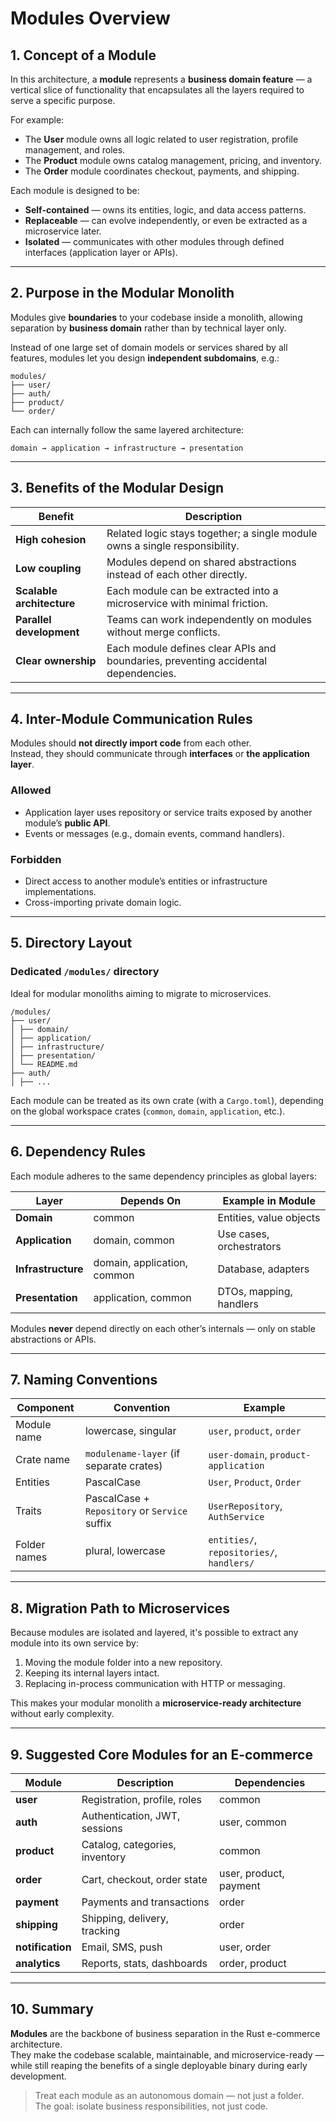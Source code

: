 # Modules Overview

## 1. Concept of a Module

In this architecture, a **module** represents a **business domain feature** — a vertical slice of functionality that encapsulates all the layers required to serve a specific purpose.

For example:
- The **User** module owns all logic related to user registration, profile management, and roles.
- The **Product** module owns catalog management, pricing, and inventory.
- The **Order** module coordinates checkout, payments, and shipping.

Each module is designed to be:
- **Self-contained** — owns its entities, logic, and data access patterns.
- **Replaceable** — can evolve independently, or even be extracted as a microservice later.
- **Isolated** — communicates with other modules through defined interfaces (application layer or APIs).

---

## 2. Purpose in the Modular Monolith

Modules give **boundaries** to your codebase inside a monolith, allowing separation by **business domain** rather than by technical layer only.

Instead of one large set of domain models or services shared by all features, modules let you design **independent subdomains**, e.g.:

```
modules/
├── user/
├── auth/
├── product/
└── order/
```
Each can internally follow the same layered architecture:
```
domain → application → infrastructure → presentation
```

---

## 3. Benefits of the Modular Design

| Benefit | Description |
|----------|--------------|
| **High cohesion** | Related logic stays together; a single module owns a single responsibility. |
| **Low coupling** | Modules depend on shared abstractions instead of each other directly. |
| **Scalable architecture** | Each module can be extracted into a microservice with minimal friction. |
| **Parallel development** | Teams can work independently on modules without merge conflicts. |
| **Clear ownership** | Each module defines clear APIs and boundaries, preventing accidental dependencies. |

---

## 4. Inter-Module Communication Rules

Modules should **not directly import code** from each other.  
Instead, they should communicate through **interfaces** or **the application layer**.

### Allowed
- Application layer uses repository or service traits exposed by another module’s **public API**.
- Events or messages (e.g., domain events, command handlers).

### Forbidden
- Direct access to another module’s entities or infrastructure implementations.
- Cross-importing private domain logic.

---

## 5. Directory Layout

### Dedicated `/modules/` directory
Ideal for modular monoliths aiming to migrate to microservices.
```
/modules/
├── user/
│ ├── domain/
│ ├── application/
│ ├── infrastructure/
│ ├── presentation/
│ └── README.md
├── auth/
│ ├── ...
```

Each module can be treated as its own crate (with a `Cargo.toml`), depending on the global workspace crates (`common`, `domain`, `application`, etc.).

---

## 6. Dependency Rules

Each module adheres to the same dependency principles as global layers:

| Layer | Depends On | Example in Module |
|--------|-------------|-------------------|
| **Domain** | common | Entities, value objects |
| **Application** | domain, common | Use cases, orchestrators |
| **Infrastructure** | domain, application, common | Database, adapters |
| **Presentation** | application, common | DTOs, mapping, handlers |

Modules **never** depend directly on each other’s internals — only on stable abstractions or APIs.

---

## 7. Naming Conventions

| Component | Convention | Example |
|------------|-------------|----------|
| Module name | lowercase, singular | `user`, `product`, `order` |
| Crate name | `modulename-layer` (if separate crates) | `user-domain`, `product-application` |
| Entities | PascalCase | `User`, `Product`, `Order` |
| Traits | PascalCase + `Repository` or `Service` suffix | `UserRepository`, `AuthService` |
| Folder names | plural, lowercase | `entities/`, `repositories/`, `handlers/` |

---

## 8. Migration Path to Microservices

Because modules are isolated and layered, it's possible to extract any module into its own service by:

1. Moving the module folder into a new repository.
2. Keeping its internal layers intact.
3. Replacing in-process communication with HTTP or messaging.

This makes your modular monolith a **microservice-ready architecture** without early complexity.

---

## 9. Suggested Core Modules for an E-commerce

| Module | Description | Dependencies |
|--------|--------------|---------------|
| **user** | Registration, profile, roles | common |
| **auth** | Authentication, JWT, sessions | user, common |
| **product** | Catalog, categories, inventory | common |
| **order** | Cart, checkout, order state | user, product, payment |
| **payment** | Payments and transactions | order |
| **shipping** | Shipping, delivery, tracking | order |
| **notification** | Email, SMS, push | user, order |
| **analytics** | Reports, stats, dashboards | order, product |

---

## 10. Summary

**Modules** are the backbone of business separation in the Rust e-commerce architecture.  
They make the codebase scalable, maintainable, and microservice-ready — while still reaping the benefits of a single deployable binary during early development.

> Treat each module as an autonomous domain — not just a folder.  
> The goal: isolate business responsibilities, not just code.





